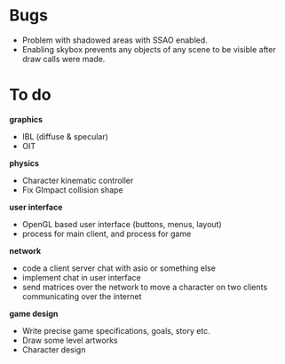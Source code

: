 # Bugs
* Problem with shadowed areas with SSAO enabled.
* Enabling skybox prevents any objects of any scene to be visible after draw calls were made.

# To do
**graphics**
* IBL (diffuse & specular)
* OIT

**physics**
* Character kinematic controller
* Fix GImpact collision shape

**user interface**
* OpenGL based user interface (buttons, menus, layout)
* process for main client, and process for game

**network**
* code a client server chat with asio or something else
* implement chat in user interface
* send matrices over the network to move a character on two clients communicating over the internet

**game design**
* Write precise game specifications, goals, story etc.
* Draw some level artworks
* Character design

